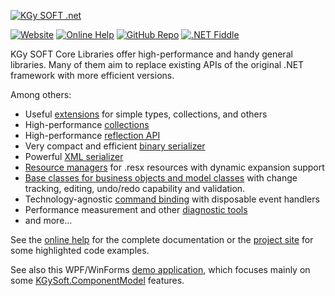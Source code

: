 [![KGy SOFT .net](https://docs.kgysoft.net/corelibraries/icons/logo.png)](https://kgysoft.net/corelibraries)

[![Website](https://img.shields.io/website/https/kgysoft.net/corelibraries.svg)](https://kgysoft.net/corelibraries) [![Online Help](https://img.shields.io/website/https/docs.kgysoft.net/corelibraries.svg?label=online%20help&up_message=available)](https://docs.kgysoft.net/corelibraries) [![GitHub Repo](https://img.shields.io/github/repo-size/koszeggy/KGySoft.CoreLibraries.svg?label=github)](https://github.com/koszeggy/KGySoft.CoreLibraries) [![.NET Fiddle](https://img.shields.io/website/https/dotnetfiddle.net/Authors/84474/koszeggy.svg?label=.NET%20Fiddle)](https://dotnetfiddle.net/Authors/84474/koszeggy)

KGy SOFT Core Libraries offer high-performance and handy general libraries.
Many of them aim to replace existing APIs of the original .NET framework with more efficient versions.

Among others:
- Useful [extensions](https://docs.kgysoft.net/corelibraries/?topic=html/N_KGySoft_CoreLibraries.htm) for simple types, collections, and others
- High-performance [collections](https://docs.kgysoft.net/corelibraries/?topic=html/N_KGySoft_Collections.htm)
- High-performance [reflection API](https://docs.kgysoft.net/corelibraries/?topic=html/N_KGySoft_Reflection.htm)
- Very compact and efficient [binary serializer](https://docs.kgysoft.net/corelibraries/?topic=html/T_KGySoft_Serialization_Binary_BinarySerializationFormatter.htm)
- Powerful [XML serializer](https://docs.kgysoft.net/corelibraries/?topic=html/T_KGySoft_Serialization_Xml_XmlSerializer.htm)
- [Resource managers](https://docs.kgysoft.net/corelibraries/?topic=html/N_KGySoft_Resources.htm) for .resx resources with dynamic expansion support
- [Base classes for business objects and model classes](https://docs.kgysoft.net/corelibraries/?topic=html/T_KGySoft_ComponentModel_ModelBase.htm) with change tracking, editing, undo/redo capability and validation.
- Technology-agnostic [command binding](https://docs.kgysoft.net/corelibraries/?topic=html/T_KGySoft_ComponentModel_ICommand.htm) with disposable event handlers
- Performance measurement and other [diagnostic tools](https://docs.kgysoft.net/corelibraries/?topic=html/N_KGySoft_Diagnostics.htm)
- and more...

See the [online help](https://docs.kgysoft.net/corelibraries) for the complete documentation or the [project site](https://kgysoft.net/corelibraries) for some highlighted code examples.

See also this WPF/WinForms [demo application](https://github.com/koszeggy/KGySoft.ComponentModelDemo), which focuses mainly on some [KGySoft.ComponentModel](https://docs.kgysoft.net/corelibraries/?topic=html/N_KGySoft_ComponentModel.htm) features.
